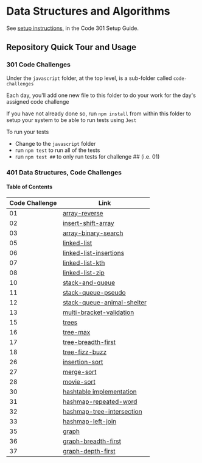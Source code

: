# Data Structures and Algorithms

See [setup instructions](https://codefellows.github.io/setup-guide/code-301/3-code-challenges), in the Code 301 Setup Guide.

## Repository Quick Tour and Usage

### 301 Code Challenges

Under the `javascript` folder, at the top level, is a sub-folder called `code-challenges`

Each day, you'll add one new file to this folder to do your work for the day's assigned code challenge

If you have not already done so, run `npm install` from within this folder to setup your system to be able to run tests using `Jest`

To run your tests

- Change to the `javascript` folder
- run `npm test` to run all of the tests
- run `npm test ##` to only run tests for challenge ## (i.e. 01)

### 401 Data Structures, Code Challenges

#### Table of Contents

| Code Challenge | Link |
| ----------- | ----------- |
| 01 | [array-reverse](./javascript/array-reverse/README.md) |
| 02 | [insert-shift-array](./javascript/insert-shift-array/README.md) |
| 03 | [array-binary-search](./javascript/array-binary-search/README.md) |
| 05 | [linked-list](./javascript/linked-list/README.md) |
| 06 | [linked-list-insertions](./javascript/linked-list/README.md) |
| 07 | [linked-list-kth](./javascript/linked-list/README.md) |
| 08 | [linked-list-zip](./javascript/linked-list/README.md) |
| 10 | [stack-and-queue](./javascript/stack-and-queue/README.md) |
| 11 | [stack-queue-pseudo](./javascript/stack-and-queue/README.md) |
| 12 | [stack-queue-animal-shelter](./javascript/stack-and-queue/README.md) |
| 13 | [multi-bracket-validation](./javascript/stack-and-queue/README.md) |
| 15 | [trees](./javascript/trees/README.md) |
| 16 | [tree-max](./javascript/trees/README.md) |
| 17 | [tree-breadth-first](./javascript/trees/README.md) |
| 18 | [tree-fizz-buzz](./javascript/trees/README.md) |
| 26 | [insertion-sort](./javascript/insertion/README.md) |
| 27 | [merge-sort](./javascript/insertion/README.md) |
| 28 | [movie-sort](./javascript/movie-sort/README.md) |
| 30 | [hashtable implementation](./javascript/hashtable/README.md) |
| 31 | [hashmap-repeated-word](./javascript/hashtable/README.md) |
| 32 | [hashmap-tree-intersection](./javascript/hashtable/README.md) |
| 33 | [hashmap-left-join](./javascript/hashtable/README.md) |
| 35 | [graph](./javascript/graphs/README.md) |
| 36 | [graph-breadth-first](./javascript/graphs/README.md) |
| 37 | [graph-depth-first](./javascript/graphs/README.md) |
